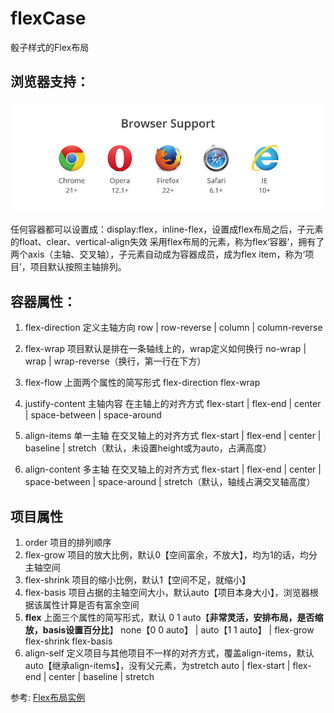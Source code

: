 # flexCase
骰子样式的Flex布局

## 浏览器支持：
![](./img/bg.jpg)

任何容器都可以设置成：display:flex，inline-flex，设置成flex布局之后，子元素的float、clear、vertical-align失效
采用flex布局的元素，称为flex‘容器’，拥有了两个axis（主轴、交叉轴），子元素自动成为容器成员，成为flex item，称为‘项目’，项目默认按照主轴排列。

## 容器属性：
1. flex-direction         定义主轴方向
	row | row-reverse | column | column-reverse 
    
2. flex-wrap              项目默认是排在一条轴线上的，wrap定义如何换行
no-wrap | wrap | wrap-reverse（换行，第一行在下方）
3. flex-flow              上面两个属性的简写形式
flex-direction flex-wrap
4. justify-content        主轴内容 在主轴上的对齐方式
flex-start | flex-end | center | space-between | space-around
5. align-items            单一主轴 在交叉轴上的对齐方式
flex-start | flex-end | center | baseline | stretch（默认，未设置height或为auto，占满高度）
6. align-content          多主轴 在交叉轴上的对齐方式
flex-start | flex-end | center | space-between | space-around | stretch（默认，轴线占满交叉轴高度）

## 项目属性
1. order                   项目的排列顺序
2. flex-grow               项目的放大比例，默认0【空间富余，不放大】，均为1的话，均分主轴空间
3. flex-shrink             项目的缩小比例，默认1【空间不足，就缩小】
4. flex-basis              项目占据的主轴空间大小，默认auto【项目本身大小】，浏览器根据该属性计算是否有富余空间
5. **flex**                         上面三个属性的简写形式，默认 0 1 auto【**非常灵活，安排布局，是否缩放，basis设置百分比**】
none【0 0 auto】 | auto【1 1 auto】  | flex-grow flex-shrink flex-basis
6. align-self              定义项目与其他项目不一样的对齐方式，覆盖align-items，默认 auto【继承align-items】，没有父元素，为stretch
auto | flex-start | flex-end | center | baseline | stretch

参考: [Flex布局实例](http://www.ruanyifeng.com/blog/2015/07/flex-examples.html) 


















     
